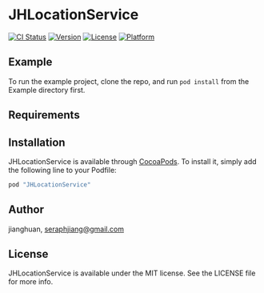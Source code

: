 # JHLocationService

[![CI Status](http://img.shields.io/travis/jianghuan/JHLocationService.svg?style=flat)](https://travis-ci.org/jianghuan/JHLocationService)
[![Version](https://img.shields.io/cocoapods/v/JHLocationService.svg?style=flat)](http://cocoapods.org/pods/JHLocationService)
[![License](https://img.shields.io/cocoapods/l/JHLocationService.svg?style=flat)](http://cocoapods.org/pods/JHLocationService)
[![Platform](https://img.shields.io/cocoapods/p/JHLocationService.svg?style=flat)](http://cocoapods.org/pods/JHLocationService)

## Example

To run the example project, clone the repo, and run `pod install` from the Example directory first.

## Requirements

## Installation

JHLocationService is available through [CocoaPods](http://cocoapods.org). To install
it, simply add the following line to your Podfile:

```ruby
pod "JHLocationService"
```

## Author

jianghuan, seraphjiang@gmail.com

## License

JHLocationService is available under the MIT license. See the LICENSE file for more info.

